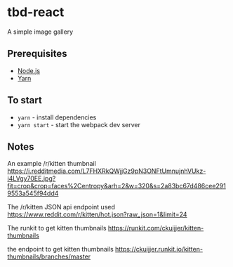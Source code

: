 # tbd-react

A simple image gallery

## Prerequisites

* [Node.js](https://nodejs.org/en/)
* [Yarn](https://yarnpkg.com/en/)

## To start

* `yarn` - install dependencies
* `yarn start` - start the webpack dev server

## Notes

An example /r/kitten thumbnail 
https://i.redditmedia.com/L7FHXRkQWjjGz9pN3ONFtUmnujnhVUkz-i4LVgy70EE.jpg?fit=crop&crop=faces%2Centropy&arh=2&w=320&s=2a83bc67d486cee2919553a545f94dd4

The /r/kitten JSON api endpoint used
https://www.reddit.com/r/kitten/hot.json?raw_json=1&limit=24

The runkit to get kitten thumbnails
https://runkit.com/ckuijjer/kitten-thumbnails

the endpoint to get kitten thumbnails
https://ckuijjer.runkit.io/kitten-thumbnails/branches/master

### 

